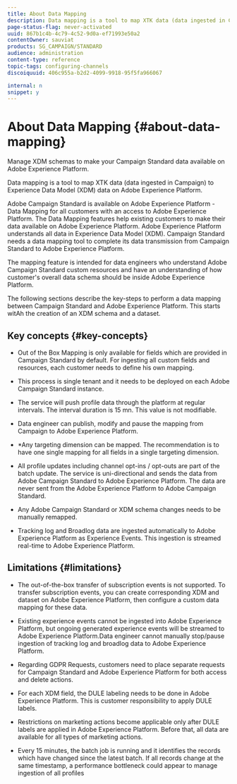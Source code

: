 ```yaml
---
title: About Data Mapping
description: Data mapping is a tool to map XTK data (data ingested in Campaign) to Experience Data Model (XDM) data on Adobe Experience Platform.
page-status-flag: never-activated
uuid: 867b1c4b-4c79-4c52-9d0a-ef71993e50a2
contentOwner: sauviat
products: SG_CAMPAIGN/STANDARD
audience: administration
content-type: reference
topic-tags: configuring-channels
discoiquuid: 406c955a-b2d2-4099-9918-95f5fa966067

internal: n
snippet: y
---
```


# About Data Mapping {#about-data-mapping}

Manage XDM schemas to make your Campaign Standard data available on Adobe Experience Platform.

Data mapping is a tool to map XTK data (data ingested in Campaign) to Experience Data Model (XDM) data on Adobe Experience Platform.

Adobe Campaign Standard is available on Adobe Experience Platform - Data Mapping for all customers with an access to Adobe Experience Platform. The Data Mapping features help existing customers to make their data available on Adobe Experience Platform. Adobe Experience Platform understands all data in Experience Data Model (XDM). Campaign Standard needs a data mapping tool to complete its data transmission from Campaign Standard to Adobe Experience Platform.

The mapping feature is intended for data engineers who understand Adobe Campaign Standard custom resources and have an understanding of how customer's overall data schema should be inside Adobe Experience Platform.

The following sections describe the key-steps to perform a data mapping between Campaign Standard and Adobe Experience Platform. This starts witAh the creation of an XDM schema and a dataset.

## Key concepts {#key-concepts}

* Out of the Box Mapping is only available for fields which are provided in Campaign Standard by default. For ingesting all custom fields and resources, each customer needs to define his own mapping.

* This process is single tenant and it needs to be deployed on each Adobe Campaign Standard instance​.

* The service will push profile data through the platform at regular intervals.​ The interval duration is 15 mn. This value is not modifiable.

* Data engineer can publish, modify and pause the mapping from Campaign to Adobe Experience Platform.
* *Any targeting dimension can be mapped. The recommendation is to have one single mapping for all fields in a single targeting dimension.

* All profile updates including channel opt-ins / opt-outs are part of the batch update.
The service is uni-directional and sends the data from Adobe Campaign Standard to Adobe Experience Platform. The data are never sent from the Adobe Experience Platform to Adobe Campaign Standard.

* Any Adobe Campaign Standard or XDM schema changes needs to be manually remapped.​

* Tracking log and Broadlog data are ingested automatically to Adobe Experience Platform as Experience Events. This ingestion is streamed real-time to Adobe Experience Platform.

## Limitations {#limitations}

* The out-of-the-box transfer of subscription events is not supported. To transfer subscription events, you can create corresponding XDM and dataset on Adobe Experience Platform, then configure a custom data mapping for these data.

* Existing experience events cannot be ingested into Adobe Experience Platform, but ongoing generated experience events will be streamed to Adobe Experience Platform.Data engineer cannot manually stop/pause ingestion of tracking log and broadlog data to Adobe Experience Platform.

* Regarding GDPR Requests, customers need to place separate requests for Campaign Standard and Adobe Experience Platform for both access and delete actions.

* For each XDM field, the DULE labeling needs to be done in Adobe Experience Platform. This is customer responsibility to apply DULE labels. 

* Restrictions on marketing actions become applicable only after DULE labels are applied in Adobe Experience Platform. Before that, all data are available for all types of marketing actions.

* Every 15 minutes, the batch job is running and it identifies the records which have changed since the latest batch. If all records change at the same timestamp, a performance bottleneck could appear to manage ingestion of all profiles
